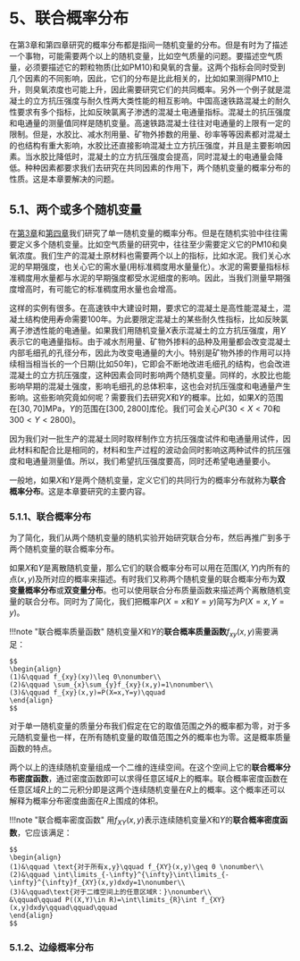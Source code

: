 # 5、联合概率分布

在第3章和第四章研究的概率分布都是指间一随机变量的分布。但是有时为了描述一个事物，可能需要两个以上的随机变量，比如空气质量的问题。要描述空气质量，必须要描述它的颗粒物质(比如PM10)和臭氧的含量。这两个指标会同时受到几个因素的不同影响，因此，它们的分布是比此相关的，比如如果测得PM10上升，则臭氧浓度也可能上升，因此需要研究它们的共同概率。另外一个例子就是混凝土的立方抗压强度与耐久性两大类性能的相互影响。中国高速铁路混凝土的耐久性要求有多个指标，比如反映氯离子渗透的混凝土电通量指标。混凝土的抗压强度和电通量的测量值同样是随机变量。高速铁路混凝土往往对电通量的上限有一定的限制。但是，水胶比、减水剂用量、矿物外掺数的用量、砂率等等因素都对混凝土的也结构有重大影响，水胶比还直接影响混凝土立方抗压强度，并且是主要影响因素。当水胶比降低时，混凝土的立方抗压强度会提高，同时混凝土的电通量会降低。种种因素都要求我们去研究在共同因素的作用下，两个随机变量的概率分布的性质。这是本章要解决的问题。

## 5.1、两个或多个随机变量

在[第3章](third.md)和[第四章](fourth.md)我们研究了单一随机变量的概率分布。但是在随机实验中往往需要定义多个随机变量。比如空气质量的研究中，往往至少需要定义它的PM10和臭氧浓度。我们生产的混凝土原材料也需要两个以上的指标，比如水泥。我们关心水泥的早期强度，也关心它的需水量(用标准稠度用水量量化）。水泥的需要量指标标准稠度用水量都与水泥的早期强度都受水泥细度的影响。因此，当我们测量早期强度增高时，有可能它的标准稠度用水量也会增高。

这样的实例有很多。在高速铁中大建设时期，要求它的混凝土是高性能混凝土，混凝土结构使用寿命需要100年。为此要限定混凝土的某些耐久性指标，比如反映氯离子渗透性能的电通量。如果我们用随机变量$X$表示混凝土的立方抗压强度，用$Y$表示它的电通量指标。由于减水剂用量、矿物外掺料的品种及用量都会改变混凝土内部毛细孔的孔径分布，因此为改变电通量的大小。特别是矿物外掺的作用可以持续相当相当长的一个日期(比如50年)，它即会不断地改进毛细孔的结构，也会改进混凝土的立方抗压强度，这种因素会同时影响两个随机变量。同样的，水胶比也能影响早期的混凝土强度，影响毛细孔的总体积率，这也会对抗压强度和电通量产生影响。这些影响究竟如何呢？需要我们去研究$X$和$Y$的概率。比如，如果$X$的范围在$[30, 70]$MPa，$Y$的范围在$[300, 2800]$库伦。我们可会关心$P(30<X<70\text{和}300<Y<2800)$。

因为我们对一批生产的混凝土同时取样制作立方抗压强度试件和电通量用试件，因此材料和配合比是相同的，材料和生产过程的波动会同时影响这两种试件的抗压强度和电通量测量值。所以，我们希望抗压强度要高，同时还希望电通量要小。

一般地，如果$X$和$Y$是两个随机变量，定义它们的共同行为的概率分布就称为**联合概率分布**。这是本章要研究的主要内容。
### 5.1.1、联合概率分布

为了简化，我们从两个随机变量的随机实验开始研究联合分布，然后再推广到多于两个随机变量的联合概率分布。

如果$X$和$Y$是离散随机变量，那么它们的联合概率分布可以用在范围$(X, Y)$内所有的点$(x,y)$及所对应的概率来描述。有时我们又称两个随机变量的联合概率分布为**双变量概率分布**或**双变量分布**。也可以使用联合分布质量函数来描述两个离散随机变量的联合分布。同时为了简化，我们把概率$P(X=x\text{和}Y=y)$简写为$P(X=x,Y=y)$。

!!!note "联合概率质量函数"
    随机变量$X$和$Y$的**联合概率质量函数**$f_{xy}(x,y)$需要满足：

    $$
    \begin{align}
    (1)&\qquad f_{xy}(xy)\leq 0\nonumber\\
    (2)&\qquad \sum_{x}\sum_{y}f_{xy}(x,y)=1\nonumber\\
    (3)&\qquad f_{xy}(x,y)=P(X=x,Y=y)\qquad
    \end{align}
    $$

对于单一随机变量的质量分布我们假定在它的取值范围之外的概率都为零，对于多元随机变量也一样，在所有随机变量的取值范围之外的概率也为零。这是概率质量函数的特点。

两个以上的连续随机变量组成一个二维的连续空间。在这个空间上它的**联合概率分布密度函数**，通过密度函数即可以求得任意区域$R$上的概率。联合概率密度函数在任意区域$R$上的二元积分即是这两个连续随机变量在$R$上的概率。这个概率还可以解释为概率分布密度曲面在$R$上围成的体积。

!!!note "联合概率密度函数"
    用$f_{XY}(x,y)$表示连续随机变量$X$和$Y$的**联合概率密度函数**，它应该满足：

    $$
    \begin{align}
    (1)&\qquad \text{对于所有x,y}\qquad f_{XY}(x,y)\geq 0 \nonumber\\
    (2)&\qquad \int\limits_{-\infty}^{\infty}\int\limits_{-\infty}^{\infty}f_{XY}(x,y)dxdy=1\nonumber\\
    (3)&\qquad\text{对于二维空间上的任意区域R：}\nonumber\\
    &\qquad\qquad P((X,Y)\in R)=\int\limits_{R}\int f_{XY}(x,y)dxdy\qquad\qquad\qquad
    \end{align}
    $$

### 5.1.2、边缘概率分布
